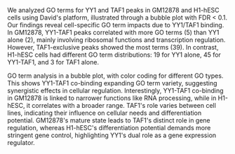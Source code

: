 We analyzed GO terms for YY1 and TAF1 peaks in GM12878 and H1-hESC cells using David's platform, illustrated through a bubble plot with FDR < 0.1. Our findings reveal cell-specific GO term impacts due to YY1/TAF1 binding. In GM12878, YY1-TAF1 peaks correlated with more GO terms (5) than YY1 alone (2), mainly involving ribosomal functions and transcription regulation. However, TAF1-exclusive peaks showed the most terms (39). In contrast, H1-hESC cells had different GO term distributions: 19 for YY1 alone, 45 for YY1-TAF1, and 3 for TAF1 alone.

GO term analysis in a bubble plot, with color coding for different GO types. This shows YY1-TAF1 co-binding expanding GO term variety, suggesting synergistic effects in cellular regulation. Interestingly, YY1-TAF1 co-binding in GM12878 is linked to narrower functions like RNA processing, while in H1-hESC, it correlates with a broader range. TAF1's role varies between cell lines, indicating their influence on cellular needs and differentiation potential. GM12878's mature state leads to TAF1's distinct role in gene regulation, whereas H1-hESC's differentiation potential demands more stringent gene control, highlighting YY1's dual role as a gene expression regulator.

